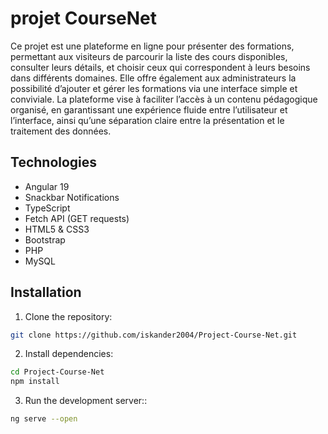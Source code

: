 
# projet CourseNet 

Ce projet est une plateforme en ligne pour présenter des formations, permettant aux visiteurs de parcourir la liste des cours disponibles, consulter leurs détails, et choisir ceux qui correspondent à leurs besoins dans différents domaines.
Elle offre également aux administrateurs la possibilité d’ajouter et gérer les formations via une interface simple et conviviale.
La plateforme vise à faciliter l’accès à un contenu pédagogique organisé, en garantissant une expérience fluide entre l’utilisateur et l’interface, ainsi qu’une séparation claire entre la présentation et le traitement des données.



## Technologies 

- Angular 19
- Snackbar Notifications
- TypeScript
- Fetch API (GET requests)
- HTML5 & CSS3
- Bootstrap
- PHP
- MySQL



## Installation

1. Clone the repository:

```bash
git clone https://github.com/iskander2004/Project-Course-Net.git
```

2. Install dependencies:
```bash
cd Project-Course-Net
npm install
```

3. Run the development server::
```bash
ng serve --open
```


